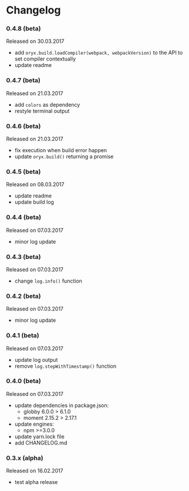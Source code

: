 # Changelog

### 0.4.8 (beta)
Released on 30.03.2017

- add `oryx.build.loadCompiler(webpack, webpackVersion)` 
to the API to set compiler contextually
- update readme

### 0.4.7 (beta)
Released on 21.03.2017

- add `colors` as dependency
- restyle terminal output

### 0.4.6 (beta)
Released on 21.03.2017

- fix execution when build error happen
- update `oryx.build()` returning a promise

### 0.4.5 (beta)
Released on 08.03.2017

- update readme
- update build log 

### 0.4.4 (beta)
Released on 07.03.2017

- minor log update

### 0.4.3 (beta)
Released on 07.03.2017

- change `log.info()` function

### 0.4.2 (beta)
Released on 07.03.2017

- minor log update

### 0.4.1 (beta)
Released on 07.03.2017

- update log output
- remove `log.stepWithTimestamp()` function

### 0.4.0 (beta)
Released on 07.03.2017

- update dependencies in package.json:
    - globby 6.0.0 > 6.1.0
    - moment 2.15.2 > 2.17.1               
- update engines:
    - npm >=3.0.0
- update yarn.lock file
- add CHANGELOG.md

### 0.3.x (alpha)
Released on 16.02.2017

- test alpha release